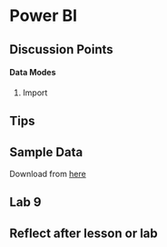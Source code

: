 # Power BI

## Discussion Points
#### Data Modes
1. Import


## Tips

## Sample Data
Download from [here](https://docs.microsoft.com/en-us/power-bi/create-reports/sample-datasets)

## Lab 9


## Reflect after lesson or lab
